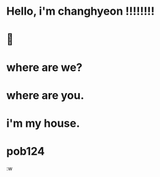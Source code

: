 

Hello, i'm changhyeon !!!!!!!!
=======
:pray:
=======
where are we?
=======
where are you.
=======
i'm my house.
=======

# pob124

:w


